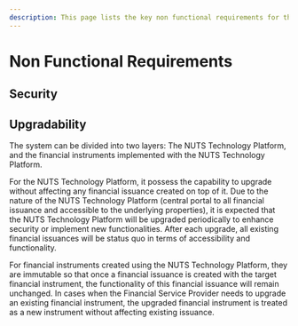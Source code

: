 ```yaml
---
description: This page lists the key non functional requirements for the system.
---
```


# Non Functional Requirements

## Security

## Upgradability

The system can be divided into two layers: The NUTS Technology Platform, and the financial instruments implemented with the NUTS Technology Platform.

For the NUTS Technology Platform, it possess the capability to upgrade without affecting any financial issuance created on top of it. Due to the nature of the NUTS Technology Platform \(central portal to all financial issuance and accessible to the underlying properties\), it is expected that the NUTS Technology Platform will be upgraded periodically to enhance security or implement new functionalities. After each upgrade, all existing financial issuances will be status quo in terms of accessibility and functionality.

For financial instruments created using the NUTS Technology Platform, they are immutable so that once a financial issuance is created with the target financial instrument, the functionality of this financial issuance will remain unchanged. In cases when the Financial Service Provider needs to upgrade an existing financial instrument, the upgraded financial instrument is treated as a new instrument without affecting existing issuance.

